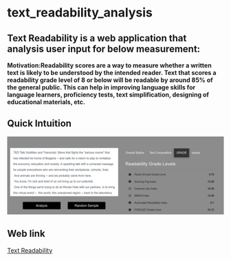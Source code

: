 # text_readability_analysis

## Text Readability is a web application that analysis user input for below measurement:

**Motivation:Readability scores are a way to measure whether a written text is likely to be understood by the intended reader. Text that scores a readability grade level of 8 or below will be readable by around 85% of the general public. This can help in improving language skills for language learners, proficiency tests, text simplification, designing of educational materials, etc.**

## Quick Intuition

![alt simple_output](images/output_grad.png)

## Web link

[Text Readability](https://text-readability.herokuapp.com/)

